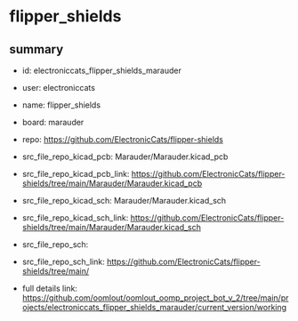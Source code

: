 # flipper_shields
 
## summary 
* id: electroniccats_flipper_shields_marauder
* user: electroniccats
* name: flipper_shields
* board: marauder
* repo: https://github.com/ElectronicCats/flipper-shields
* src_file_repo_kicad_pcb: Marauder/Marauder.kicad_pcb
* src_file_repo_kicad_pcb_link: https://github.com/ElectronicCats/flipper-shields/tree/main/Marauder/Marauder.kicad_pcb
* src_file_repo_kicad_sch: Marauder/Marauder.kicad_sch
* src_file_repo_kicad_sch_link: https://github.com/ElectronicCats/flipper-shields/tree/main/Marauder/Marauder.kicad_sch

* src_file_repo_sch: 
* src_file_repo_sch_link: https://github.com/ElectronicCats/flipper-shields/tree/main/
* full details link: https://github.com/oomlout/oomlout_oomp_project_bot_v_2/tree/main/projects/electroniccats_flipper_shields_marauder/current_version/working  







